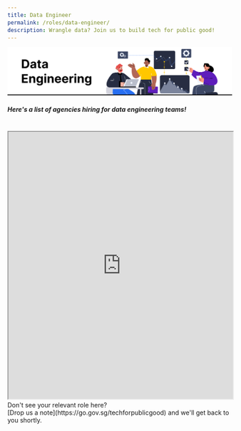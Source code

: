 ```yaml
---
title: Data Engineer
permalink: /roles/data-engineer/
description: Wrangle data? Join us to build tech for public good!
---
```

![The Singapore Government is hiring. These are the agencies with Data Engineer job roles.](/images/Data%20engineer.png)
##### Here's a list of agencies hiring for data engineering teams!
<br>
<iframe src="https://docs.google.com/spreadsheets/d/e/2PACX-1vRKeIHN2edATjW8zRU5HgoQ6UxtXEYtoeYa1PE2epVh4OlWr0fKP419IZieULRuMXWtNi5lseklG5br/pubhtml?gid=1734907326&amp;single=true&amp;widget=true&amp;headers=false" width="100%" height="600"></iframe>
<br> Don't see your relevant role here? <br> [Drop us a note](https://go.gov.sg/techforpublicgood) and we'll get back to you shortly.